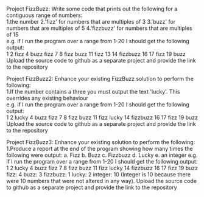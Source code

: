 Project FizzBuzz: 
Write some code that prints out the following for a contiguous range of numbers:  
1.the number 
2.'fizz' for numbers that are multiples of 3 
3.'buzz' for numbers that are multiples of 5 
4.'fizzbuzz' for numbers that are multiples of 15  
e.g. if I run the program over a range from 1-20 I should get the following output:  
1 2 fizz 4 buzz fizz 7 8 fizz buzz 11 fizz 13 14 fizzbuzz 16 17 fizz 19 buzz  
Upload the source code to github as a separate project and provide the link to the repository 

Project FizzBuzz2: 
Enhance your existing FizzBuzz solution to perform the following:  
1.If the number contains a three you must output the text 'lucky'. This overrides any existing behaviour  
e.g. if I run the program over a range from 1-20 I should get the following output:  
1 2 lucky 4 buzz fizz 7 8 fizz buzz 11 fizz lucky 14 fizzbuzz 16 17 fizz 19 buzz  
Upload the source code to github as a separate project and provide the link to the repository 

Project FizzBuzz3: 
Enhance your existing solution to perform the following: 
1.Produce a report at the end of the program showing how many times the following were output: 
a. Fizz 
b. Buzz 
c. Fizzbuzz 
d. Lucky 
e. an integer 
e.g. if I run the program over a range from 1-20 I should get the following output: 
1 2 lucky 4 buzz fizz 7 8 fizz buzz 11 fizz lucky 14 fizzbuzz 16 17 fizz 19 buzz 
fizz: 4 
buzz: 3 
fizzbuzz: 1 
lucky: 2 
integer: 10 (Integer is 10 because there were 10 numbers that were not altered in any way). 
Upload the source code to github as a separate project and provide the link to the repository
